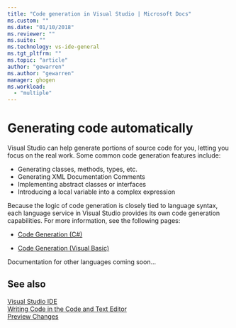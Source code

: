 ```yaml
---
title: "Code generation in Visual Studio | Microsoft Docs"
ms.custom: ""
ms.date: "01/10/2018"
ms.reviewer: ""
ms.suite: ""
ms.technology: vs-ide-general
ms.tgt_pltfrm: ""
ms.topic: "article"
author: "gewarren"
ms.author: "gewarren"
manager: ghogen
ms.workload: 
  - "multiple"
---
```

# Generating code automatically

Visual Studio can help generate portions of source code for you, letting you focus on the real work. Some common code generation features include:

* Generating classes, methods, types, etc.
* Generating XML Documentation Comments
* Implementing abstract classes or interfaces
* Introducing a local variable into a complex expression

Because the logic of code generation is closely tied to language syntax, each language service in Visual Studio provides its own code generation capabilities. For more information, see the following pages:

* [Code Generation (C#)](../csharp-ide/code-generation-csharp.md)

* [Code Generation (Visual Basic)](../vb-ide/code-generation-vb.md)

Documentation for other languages coming soon...

## See also

[Visual Studio IDE](../ide/visual-studio-ide.md)  
[Writing Code in the Code and Text Editor](../ide/writing-code-in-the-code-and-text-editor.md)  
[Preview Changes](preview-changes.md)